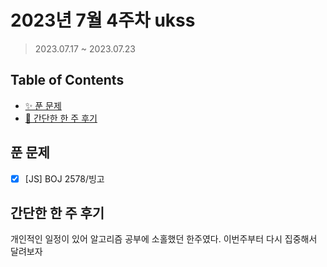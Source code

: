 # 2023년 7월 4주차 ukss

> 2023.07.17 ~ 2023.07.23

## Table of Contents

-   [✨ 푼 문제](#푼-문제)
-   [🤔 간단한 한 주 후기](#간단한-한-주-후기)

## 푼 문제

<!-- 📕 백준 : BOJ 문제번호/문제제목 e.g. BOJ 2577/숫자의 개수 -->
<!-- 📗 프로그래머스 : PRO 문제번호/문제제목 e.g. PRO 120812/최빈값 구하기 -->
<!-- 백준허브를 사용하시면 프로그래머스의 문제번호도 확인하실 수 있습니다 -->

-   [x] [JS] BOJ 2578/빙고

## 간단한 한 주 후기

<!-- 한 주 후기를 간단하게 작성해주세요 ! -->

개인적인 일정이 있어 알고리즘 공부에 소홀했던 한주였다. 이번주부터 다시 집중해서 달려보자
